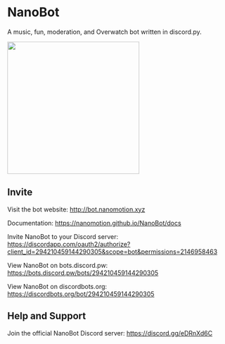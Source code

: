# NanoBot
A music, fun, moderation, and Overwatch bot written in discord.py.

<img src="https://cdn.discordapp.com/avatars/294210459144290305/5d2a9988fb782c487920d046c2b8c644.png" width="300">

## Invite

Visit the bot website: http://bot.nanomotion.xyz

Documentation: https://nanomotion.github.io/NanoBot/docs

Invite NanoBot to your Discord server: https://discordapp.com/oauth2/authorize?client_id=294210459144290305&scope=bot&permissions=2146958463

View NanoBot on bots.discord.pw: https://bots.discord.pw/bots/294210459144290305

View NanoBot on discordbots.org: https://discordbots.org/bot/294210459144290305

## Help and Support

Join the official NanoBot Discord server: https://discord.gg/eDRnXd6C

